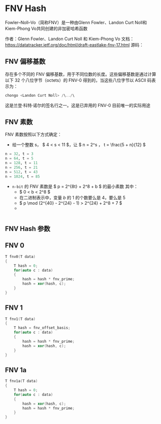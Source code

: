 # FNV Hash

Fowler–Noll–Vo（简称FNV）是一种由Glenn Fowler、Landon Curt Noll和Kiem-Phong Vo共同创建的非加密哈希函数

作者：Glenn Fowler、Landon Curt Noll 和 Kiem-Phong Vo
文档：https://datatracker.ietf.org/doc/html/draft-eastlake-fnv-17.html
源码：

## FNV 偏移基数

存在多个不同的 FNV 偏移基数，用于不同位数的长度。这些偏移基数是通过计算以下 32 个八位字节（octets）的 FNV-0 得到的，当这些八位字节以 ASCII 码表示为：

```cpp
chongo <Landon Curt Noll> /\../\
```

这是兰登·科特·诺尔的签名行之一。这是已弃用的 FNV-0 目前唯一的实际用途

## FNV 素数

FNV 素数按照以下方式确定：

- 给一个整数 s， $ 4 < s < 11 $，让 $ n = 2^s $，$ t = \frac{5 + n}{12} $

```py
n = 32, t = 3
n = 64, t = 5
n = 128, t = 11
n = 256, t = 21
n = 512, t = 43
n = 1024, t = 85
```

- `n-bit` 的 FNV 素数是 $ p = 2^{8t} + 2^8 + b $ 的最小素数
    其中：
    - $ 0 < b < 2^8 $
    - 在二进制表示中，变量 $b$ 的 1 的个数要么是 4，要么是 5
    - $ p \mod (2^{40} - 2^{24} - 1) > 2^{24} + 2^8 + 7 $
    - 

```cpp

```

## FNV Hash 参数

## FNV 0

```cpp
T fnv0(T data)
{
    T hash = 0;
    for(auto c : data)
    {
        hash = hash * fnv_prime;
        hash = xor(hash, c);
    }
}
```

## FNV 1

```cpp
T fnv1(T data)
{
    T hash = fnv_offset_basis;
    for(auto c : data)
    {
        hash = hash * fnv_prime;
        hash = xor(hash, c);
    }
}
```

## FNV 1a

```cpp
T fnv1a(T data)
{
    T hash = 0;
    for(auto c : data)
    {
        hash = xor(hash, c);
        hash = hash * fnv_prime;
    }
}
```
